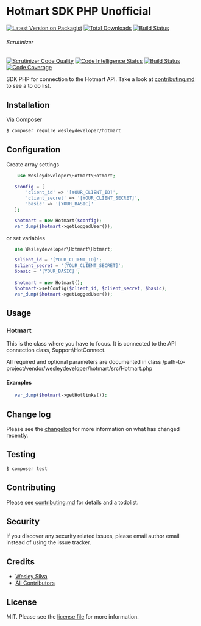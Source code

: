 # Hotmart SDK PHP Unofficial

[![Latest Version on Packagist][ico-version]][link-packagist]
[![Total Downloads][ico-downloads]][link-downloads]
[![Build Status][ico-travis]][link-travis]
###### Scrutinizer
[![Scrutinizer Code Quality](https://scrutinizer-ci.com/g/wesleydeveloper/hotmart/badges/quality-score.png?b=master)](https://scrutinizer-ci.com/g/wesleydeveloper/hotmart/?branch=master)
[![Code Intelligence Status](https://scrutinizer-ci.com/g/wesleydeveloper/hotmart/badges/code-intelligence.svg?b=master)](https://scrutinizer-ci.com/code-intelligence)
[![Build Status](https://scrutinizer-ci.com/g/wesleydeveloper/hotmart/badges/build.png?b=master)](https://scrutinizer-ci.com/g/wesleydeveloper/hotmart/build-status/master)
[![Code Coverage](https://scrutinizer-ci.com/g/wesleydeveloper/hotmart/badges/coverage.png?b=master)](https://scrutinizer-ci.com/g/wesleydeveloper/hotmart/?branch=master)

SDK PHP for connection to the Hotmart API. Take a look at [contributing.md](contributing.md) to see a to do list.

## Installation

Via Composer
``` bash
$ composer require wesleydeveloper/hotmart
```
## Configuration
Create array settings
```php
    use Wesleydeveloper\Hotmart\Hotmart;
    
   $config = [
       'client_id' => '[YOUR_CLIENT_ID]',
       'client_secret' => '[YOUR_CLIENT_SECRET]',
       'basic' => '[YOUR_BASIC]'
   ];

   $hotmart = new Hotmart($config);
   var_dump($hotmart->getLoggedUser());
```
or set variables
```php
   use Wesleydeveloper\Hotmart\Hotmart;

   $client_id = '[YOUR_CLIENT_ID]';
   $client_secret = '[YOUR_CLIENT_SECRET]';
   $basic = '[YOUR_BASIC]';
   
   $hotmart = new Hotmart();
   $hotmart->setConfig($client_id, $client_secret, $basic);
   var_dump($hotmart->getLoggedUser()); 
```
## Usage
### Hotmart
This is the class where you have to focus. It is connected to the API connection class, Support\HotConnect.

All required and optional parameters are documented in class /path-to-project/vendor/wesleydeveloper/hotmart/src/Hotmart.php
#### Examples
```php
   var_dump($hotmart->getHotlinks());
```
## Change log

Please see the [changelog](changelog.md) for more information on what has changed recently.

## Testing

``` bash
$ composer test
```

## Contributing

Please see [contributing.md](contributing.md) for details and a todolist.

## Security

If you discover any security related issues, please email author email instead of using the issue tracker.

## Credits

- [Wesley Silva][link-author]
- [All Contributors][link-contributors]

## License

MIT. Please see the [license file](license.md) for more information.

[ico-version]: https://img.shields.io/packagist/v/wesleydeveloper/hotmart.svg?style=flat-square
[ico-downloads]: https://img.shields.io/packagist/dt/wesleydeveloper/hotmart.svg?style=flat-square
[ico-travis]: https://img.shields.io/travis/wesleydeveloper/hotmart/master.svg?style=flat-square

[link-packagist]: https://packagist.org/packages/wesleydeveloper/hotmart
[link-downloads]: https://packagist.org/packages/wesleydeveloper/hotmart
[link-travis]: https://travis-ci.org/wesleydeveloper/hotmart
[link-author]: https://github.com/wesleydeveloper
[link-contributors]: ../../contributors